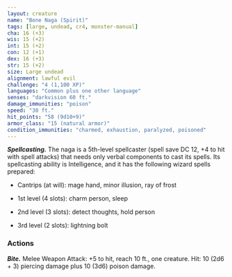 ```yaml
---
layout: creature
name: "Bone Naga (Spirit)"
tags: [large, undead, cr4, monster-manual]
cha: 16 (+3)
wis: 15 (+2)
int: 15 (+2)
con: 12 (+1)
dex: 16 (+3)
str: 15 (+2)
size: Large undead
alignment: lawful evil
challenge: "4 (1,100 XP)"
languages: "Common plus one other language"
senses: "darkvision 60 ft."
damage_immunities: "poison"
speed: "30 ft."
hit_points: "58 (9d10+9)"
armor_class: "15 (natural armor)"
condition_immunities: "charmed, exhaustion, paralyzed, poisoned"
---
```


***Spellcasting.*** The naga is a 5th-level spellcaster (spell save DC 12, +4 to hit with spell attacks) that needs only verbal components to cast its spells. Its spellcasting ability is Intelligence, and it has the following wizard spells prepared:

* Cantrips (at will): mage hand, minor illusion, ray of frost

* 1st level (4 slots): charm person, sleep

* 2nd level (3 slots): detect thoughts, hold person

* 3rd level (2 slots): lightning bolt

### Actions

***Bite.*** Melee Weapon Attack: +5 to hit, reach 10 ft., one creature. Hit: 10 (2d6 + 3) piercing damage plus 10 (3d6) poison damage.